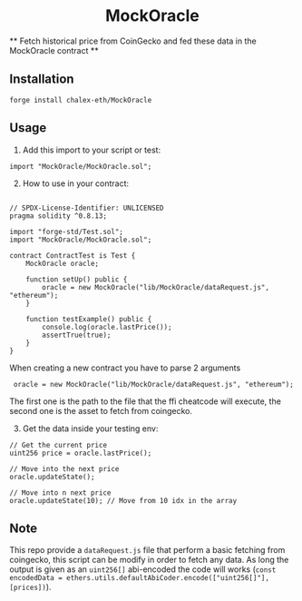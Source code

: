 # <h1 align="center"> MockOracle </h1>

** Fetch historical price from CoinGecko and fed these data in the MockOracle contract **

## Installation

```
forge install chalex-eth/MockOracle
```

## Usage

1. Add this import to your script or test:

```solidity
import "MockOracle/MockOracle.sol";
```

2. How to use in your contract:

```solidity

// SPDX-License-Identifier: UNLICENSED
pragma solidity ^0.8.13;

import "forge-std/Test.sol";
import "MockOracle/MockOracle.sol";

contract ContractTest is Test {
    MockOracle oracle;

    function setUp() public {
        oracle = new MockOracle("lib/MockOracle/dataRequest.js", "ethereum");
    }

    function testExample() public {
        console.log(oracle.lastPrice());
        assertTrue(true);
    }
}
```

When creating a new contract you have to parse 2 arguments 

```  oracle = new MockOracle("lib/MockOracle/dataRequest.js", "ethereum"); ```


The first one is the path to the file that the ffi cheatcode will execute, the second one is the asset to fetch from coingecko.

3. Get the data inside your testing env:


```solidity
// Get the current price
uint256 price = oracle.lastPrice();

// Move into the next price
oracle.updateState();

// Move into n next price
oracle.updateState(10); // Move from 10 idx in the array 
```


## Note

This repo provide a ```dataRequest.js``` file that perform a basic fetching from coingecko, this script can be modify in order to fetch any data. As long the output is given as an ```uint256[]``` abi-encoded the code will works (```const encodedData = ethers.utils.defaultAbiCoder.encode(["uint256[]"], [prices])```).